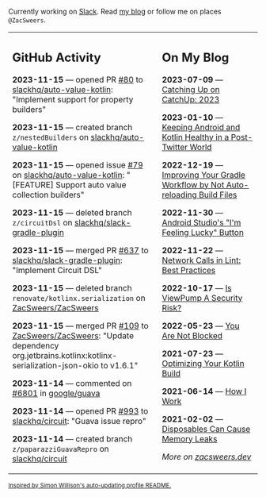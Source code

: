 Currently working on [Slack](https://slack.com/). Read [my blog](https://zacsweers.dev/) or follow me on places `@ZacSweers`.

<table><tr><td valign="top" width="60%">

## GitHub Activity
<!-- githubActivity starts -->
**2023-11-15** — opened PR [#80](https://github.com/slackhq/auto-value-kotlin/pull/80) to [slackhq/auto-value-kotlin](https://github.com/slackhq/auto-value-kotlin): "Implement support for property builders"

**2023-11-15** — created branch `z/nestedBuilders` on [slackhq/auto-value-kotlin](https://github.com/slackhq/auto-value-kotlin)

**2023-11-15** — opened issue [#79](https://github.com/slackhq/auto-value-kotlin/issues/79) on [slackhq/auto-value-kotlin](https://github.com/slackhq/auto-value-kotlin): "[FEATURE] Support auto value collection builders"

**2023-11-15** — deleted branch `z/circuitDsl` on [slackhq/slack-gradle-plugin](https://github.com/slackhq/slack-gradle-plugin)

**2023-11-15** — merged PR [#637](https://github.com/slackhq/slack-gradle-plugin/pull/637) to [slackhq/slack-gradle-plugin](https://github.com/slackhq/slack-gradle-plugin): "Implement Circuit DSL"

**2023-11-15** — deleted branch `renovate/kotlinx.serialization` on [ZacSweers/ZacSweers](https://github.com/ZacSweers/ZacSweers)

**2023-11-15** — merged PR [#109](https://github.com/ZacSweers/ZacSweers/pull/109) to [ZacSweers/ZacSweers](https://github.com/ZacSweers/ZacSweers): "Update dependency org.jetbrains.kotlinx:kotlinx-serialization-json-okio to v1.6.1"

**2023-11-14** — commented on [#6801](https://github.com/google/guava/issues/6801#issuecomment-1811559104) in [google/guava](https://github.com/google/guava)

**2023-11-14** — opened PR [#993](https://github.com/slackhq/circuit/pull/993) to [slackhq/circuit](https://github.com/slackhq/circuit): "Guava issue repro"

**2023-11-14** — created branch `z/paparazziGuavaRepro` on [slackhq/circuit](https://github.com/slackhq/circuit)
<!-- githubActivity ends -->
</td><td valign="top" width="40%">

## On My Blog
<!-- blog starts -->
**2023-07-09** — [Catching Up on CatchUp: 2023](https://www.zacsweers.dev/catching-up-on-catchup-2023/)

**2023-01-10** — [Keeping Android and Kotlin Healthy in a Post-Twitter World](https://www.zacsweers.dev/keeping-android-healthy/)

**2022-12-19** — [Improving Your Gradle Workflow by Not Auto-reloading Build Files](https://www.zacsweers.dev/improving-your-workflow-by-not-auto-reloading-build-files/)

**2022-11-30** — [Android Studio's "I'm Feeling Lucky" Button](https://www.zacsweers.dev/android-studios-im-feeling-lucky-button/)

**2022-11-22** — [Network Calls in Lint: Best Practices](https://www.zacsweers.dev/network-calls-in-lint-best-practices/)

**2022-10-17** — [Is ViewPump A Security Risk?](https://www.zacsweers.dev/is-viewpump-a-security-risk/)

**2022-05-23** — [You Are Not Blocked](https://www.zacsweers.dev/you-are-not-blocked/)

**2021-07-23** — [Optimizing Your Kotlin Build](https://www.zacsweers.dev/optimizing-your-kotlin-build/)

**2021-06-14** — [How I Work](https://www.zacsweers.dev/how-i-work/)

**2021-02-02** — [Disposables Can Cause Memory Leaks](https://www.zacsweers.dev/disposables-can-cause-memory-leaks/)
<!-- blog ends -->
_More on [zacsweers.dev](https://zacsweers.dev/)_
</td></tr></table>

<sub><a href="https://simonwillison.net/2020/Jul/10/self-updating-profile-readme/">Inspired by Simon Willison's auto-updating profile README.</a></sub>